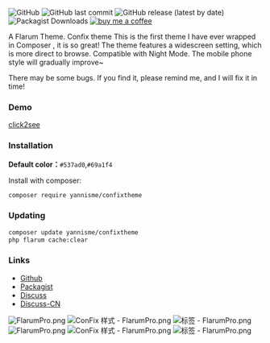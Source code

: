 ![GitHub](https://img.shields.io/github/license/yannisme/flarum-confix-theme?style=flat-square) ![GitHub last commit](https://img.shields.io/github/last-commit/yannisme/flarum-confix-theme?style=flat-square) ![GitHub release (latest by date)](https://img.shields.io/github/v/release/yannisme/flarum-confix-theme?style=flat-square) ![Packagist Downloads](https://img.shields.io/packagist/dt/yannisme/confixtheme?style=flat-square) [![buy me a coffee](https://img.shields.io/badge/donate-buy%20me%20a%20coffee-yellow?label=Donate&style=flat-square)](https://www.buymeacoffee.com/yannisme)

A Flarum Theme. Confix theme
This is the first theme I have ever wrapped in Composer , it is so great!
The theme features a widescreen setting, which is more direct to browse. Compatible with Night Mode. The mobile phone style will gradually improve~

There may be some bugs. If you find it, please remind me, and I will fix it in time!



### Demo

[click2see](https://flarum.pro/)

### Installation
**Default color：**`#537ad0`,`#69a1f4`

Install with composer:
```sh
composer require yannisme/confixtheme
```

### Updating

```sh
composer update yannisme/confixtheme
php flarum cache:clear
```

### Links

- [Github](https://github.com/yannisme/flarum-confix-theme)
- [Packagist](https://packagist.org/packages/yannisme/confixtheme)
- [Discuss](https://discuss.flarum.org/d/27987-confix-theme)
- [Discuss-CN](https://discuss.flarum.org.cn/d/2648)

![FlarumPro.png](https://i.loli.net/2021/07/03/MPqaewWuYHDp6cr.png)
![ConFix 样式 - FlarumPro.png](https://i.loli.net/2021/07/03/tYP4QseOL2z3uW7.png)
![标签 - FlarumPro.png](https://i.loli.net/2021/07/03/oWFB4fEOjQxapG5.png)
![FlarumPro.png](https://i.loli.net/2021/07/03/5PXa8zrgyiTckmx.png)
![ConFix 样式 - FlarumPro.png](https://i.loli.net/2021/07/03/P8mo6MAN4rOR5s9.png)
![标签 - FlarumPro.png](https://i.loli.net/2021/07/03/p9JOI7HDX8CTr3k.png)
